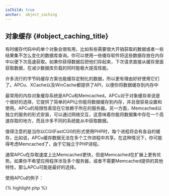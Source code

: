 ```yaml
---
isChild: true
anchor:  object_caching
---
```


## 对象缓存 {#object_caching_title}

有时缓存代码中的单个对象会很有用，比如有些需要很大开销获取的数据或者一些结果集不怎么变化的数据库查询。你可以使用一些缓存软件将这些数据存放在内存中以便下次高速获取。如果你获得数据后把他们存起来，下次请求直接从缓存里面获取数据，在减少数据库负载的同时能极大提高性能。

许多流行的字节码缓存方案也能缓存定制化的数据，所以更有理由好好使用它们了。APCu、XCache以及WinCache都提供了API，以便你将数据缓存到内存中

最常用的内存对象缓存系统是APCu和Memcached。APCu对于对象缓存来说是个很好的选择，它提供了简单的API让你能将数据缓存到内存，并且很容易设置和使用。APCu的局限性表现在它依赖于所在的服务器。另一方面，Memcached以独立的服务的形式安装，可以通过网络交互，这意味着你能将数据集中存在一个高速存取的地方，而且许多不同的系统能从中获取数据。

值得注意的是当你以CGI(FastCGI)的形式使用PHP时，每个进程将会有各自的缓存，比如说，APCu缓存数据无法在多个工作进程中共享。在这种情况下，你可能得考虑Memcached了，由于它独立于PHP进程。

通常APCu在存取速度上比Memcached更快，但是Memcached在扩展上更有优势。如果你不希望应用程序涉及多个服务器，或者不需要Memcached提供的其他特性，那么APCu可能是最好的选择。

使用APCu的例子：

{% highlight php %}
<?php
// check if there is data saved as 'expensive_data' in cache
$data = apc_fetch('expensive_data');
if ($data === false) {
    // data is not in cache; save result of expensive call for later use
    apc_add('expensive_data', $data = get_expensive_data());
}

print_r($data);
{% endhighlight %}

注意在PHP 5.5之前，APC同时提供了对象缓存与字节码缓存。APCu是为了将APC的对象缓存移植到PHP 5.5+的一个项目，因为现在PHP有了内建的字节码缓存方案(OPcache)。

更多关于缓存系统的项目：

* [APCu](https://github.com/krakjoe/apcu)
* [APC Functions](http://php.net/ref.apc)
* [Memcached](http://memcached.org/)
* [Redis](http://redis.io/)
* [XCache APIs](http://xcache.lighttpd.net/wiki/XcacheApi)
* [WinCache Functions](http://php.net/ref.wincache)
